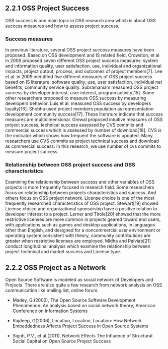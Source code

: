 ## 2.2.1 OSS Project Success
OSS success is one main topic in OSS research area which is about OSS success measures and how to assess project success.

### Success measures
In previous literature, several OSS project success measures have been proposed.
Based on OSS development and IS related field, Crowston, et al in 2006 proposed seven different OSS project success measures: system and information quality, user satisfaction, use, individual and organizational impacts, project output, process, and outcomes of project members[7]. Lee et al. in 2009 identified five different measures of OSS project success based on IS literature: software quality, use, user satisfaction, individual net benefits, community service quality. Subramaniam measured OSS project success by developer interest, user interest, program activity[15]. Some other researchers proposed to measure OSS success by measuring developers behavior. Luis et al. measured OSS success by developers loyalty[16]. Shobha used project members population as representation development community success[17].
These literature indicate that success measures are multidimensional. Grewal proposed intuitive measures of OSS project success, technical success assessed by CVS commits and commercial success which is assessed by number of download[18]. CVS is the indicator which shows how frequent the software is updated. Many researchers use CVS commits as project technical success and download as commercial success. In this research, we use number of cvs commits to measure project success.

### Relationship between OSS project success and OSS characteristics
Examining the relationship between success and other variables of OSS projects is more frequently focused in research field. Some researchers focus on relationship between projects characteristics and success. And others focus on OSS project network.
License choice is one of the most frequently researched characteristics of OSS project. Stewart[19] showed License choice and organizational sponsorship have a positive relation to developer interest to a project. Lerner and Tirole[20] showed that the more restrictive licenses are more common in projects geared toward end users, with applications such as games and desktop applications, in languages other than English, and designed for a noncommercial user environment or operating system
consistent with theory, community contributions are greater when restrictive licenses are employed. Midha and Palviab[21] conduct longitudinal analysis which examine the relationship between project technical and market success and License type.



## 2.2.2 OSS Project as a Network

Open Source Software is modeled as social network of Developers and Projects.
There are also quite a few research from network analysis on OSS communication like mailing list, online forum.

- Madey, G.(2002), The Open Source Software Development Phenomenon: An analysis based on social network theory, American Conference on Information Systems

- Rajdeep, G(2006), Location, Location, Location: How Network Embeddedness Affects Project Success in Open Source Systems


- Signh, P.V., et al.(2011), Network Effects The Influence of Structural Social Capital on Open Source Project Success
